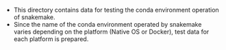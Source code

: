 - This directory contains data for testing the conda environment operation of snakemake.
- Since the name of the conda environment operated by snakemake varies depending on the platform (Native OS or Docker), test data for each platform is prepared.
